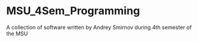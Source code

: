 # MSU_4Sem_Programming
 A collection of software written by Andrey Smirnov during 4th semester of the MSU 
